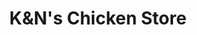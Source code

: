 ---
title: "K&N's Chicken Store"
url: /karachi/kundns-chicken-store-khayban-e-iqbal-2/
shop: Metzgerei
---